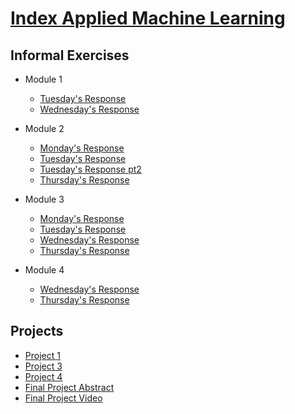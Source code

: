 # [Index Applied Machine Learning](https://elizabethsdata.github.io/data310/)
## Informal Exercises
- Module 1
    - [Tuesday's Response](Week1/tues1.md)
    - [Wednesday's Response](Week1/wed1.md)
  
- Module 2
    - [Monday's Response](https://johnkwillis.github.io/data310/monday2.html)
    - [Tuesday's Response](Week2/tues2.md)
    - [Tuesday's Response pt2](Week2/tues2pt2.md)
    - [Thursday's Response](Week2/thurs2.md)
- Module 3
    - [Monday's Response](Week3/mon3.md)
    - [Tuesday's Response](Week3/tues3.md)
    - [Wednesday's Response](Week3/wed3.md)
    - [Thursday's Response](Week3/thurs3.md)
- Module 4
    - [Wednesday's Response](Week4/Wednesday/images.md)
    - [Thursday's Response](Week4/Thursday/text.md)
## Projects

- [Project 1](Projects/Project1/proj1.md)
- [Project 3](Projects/Project3/Project3.md)
- [Project 4](https://mkettelberger.github.io/data310/Project4.html)
- [Final Project Abstract](proj5.md)
- [Final Project Video](https://youtu.be/r5LYVGgI0rc)

